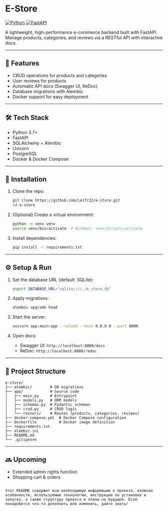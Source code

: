
# E-Store

[![Python](https://img.shields.io/badge/python-3.7%2B-blue)](https://www.python.org/)
[![FastAPI](https://img.shields.io/badge/FastAPI-0.95-green)](https://fastapi.tiangolo.com/)

A lightweight, high-performance e-commerce backend built with FastAPI. Manage products, categories, and reviews via a RESTful API with interactive docs.

---

## 🚀 Features

- CRUD operations for products and categories
- User reviews for products
- Automatic API docs (Swagger UI, ReDoc)
- Database migrations with Alembic
- Docker support for easy deployment

---

## 🛠 Tech Stack

- Python 3.7+
- FastAPI
- SQLAlchemy + Alembic
- Uvicorn
- PostgreSQL
- Docker & Docker Compose

---

## 💾 Installation

1. Clone the repo:

   ```bash
   git clone https://github.com/Leifr22/e-store.git
   cd e-store
   ```
2. (Optional) Create a virtual environment:

   ```bash
   python -m venv venv
   source venv/bin/activate  # Windows: venv\Scripts\activate
   ```
3. Install dependencies:

   ```bash
   pip install -r requirements.txt
   ```

---

## ⚙️ Setup & Run

1. Set the database URL (default: SQLite):

   ```bash
   export DATABASE_URL="sqlite:///./e_store.db"
   ```
2. Apply migrations:

   ```bash
   alembic upgrade head
   ```
3. Start the server:

   ```bash
   uvicorn app.main:app --reload --host 0.0.0.0 --port 8000
   ```
4. Open docs:

   - Swagger UI: `http://localhost:8000/docs`
   - ReDoc: `http://localhost:8000/redoc`

---

## 📂 Project Structure

```
e-store/
├── alembic/        # DB migrations
├── app/            # Source code
│   ├── main.py     # Entrypoint
│   ├── models.py   # ORM models
│   ├── schemas.py  # Pydantic schemas
│   ├── crud.py     # CRUD logic
│   └── routers/    # Routes (products, categories, reviews)
├── docker-compose.yml  # Docker Compose configuration
├── Dockerfile          # Docker image definition
├── requirements.txt
├── alembic.ini
├── README.md
└── .gitignore
```

---

## 🔜 Upcoming

- Extended admin rights function
- Shopping cart & orders
```

Этот README содержит всю необходимую информацию о проекте, включая особенности, используемые технологии, инструкции по установке и запуску, а также структуру проекта и планы на будущее. Если понадобится что-то дополнить или изменить, дайте знать!
